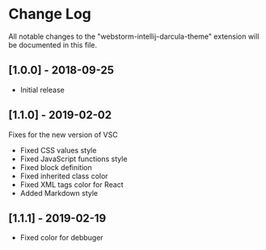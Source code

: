 # Change Log
All notable changes to the "webstorm-intellij-darcula-theme" extension will be documented in this file.

## [1.0.0] - 2018-09-25
- Initial release

## [1.1.0] - 2019-02-02
Fixes for the new version of VSC
- Fixed CSS values style
- Fixed JavaScript functions style
- Fixed block definition
- Fixed inherited class color
- Fixed XML tags color for React
- Added Markdown style

## [1.1.1] - 2019-02-19
- Fixed color for debbuger
